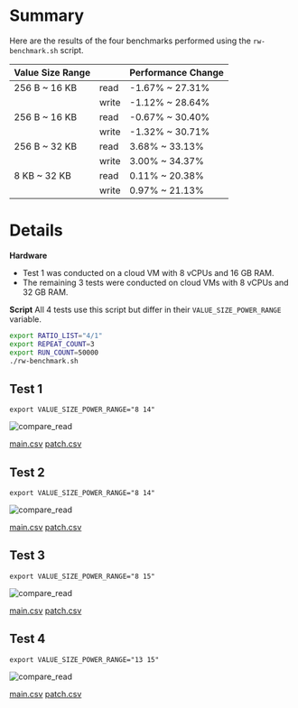 # Summary
Here are the results of the four benchmarks performed using the `rw-benchmark.sh` script.

| Value Size Range |       | Performance Change |
|------------------|-------|--------------------|
| 256 B ~  16 KB   | read  | -1.67% ~ 27.31%    |
|                  | write | -1.12% ~ 28.64%    |
| 256 B ~  16 KB   | read  | -0.67% ~ 30.40%    |
|                  | write | -1.32% ~ 30.71%    |
| 256 B ~ 32 KB    | read  | 3.68%  ~ 33.13%    |
|                  | write | 3.00%  ~ 34.37%    |
| 8 KB ~  32 KB    | read  | 0.11%  ~ 20.38%    |
|                  | write | 0.97%  ~ 21.13%    |

# Details

**Hardware**
* Test 1 was conducted on a cloud VM with 8 vCPUs and 16 GB RAM. 
* The remaining 3 tests were conducted on cloud VMs with 8 vCPUs and 32 GB RAM.

**Script**
All 4 tests use this script but differ in their `VALUE_SIZE_POWER_RANGE` variable.
```bash
export RATIO_LIST="4/1"
export REPEAT_COUNT=3
export RUN_COUNT=50000
./rw-benchmark.sh
```

## Test 1
`export VALUE_SIZE_POWER_RANGE="8 14"` 

![compare_read](https://github.com/etcd-io/etcd/assets/27894831/e746825c-10b8-44b8-bd44-49879b98ab03)

[main.csv](https://github.com/user-attachments/files/16143207/main.csv)  [patch.csv](https://github.com/user-attachments/files/16143209/patch.csv)

## Test 2
`export VALUE_SIZE_POWER_RANGE="8 14"`

![compare_read](https://github.com/etcd-io/etcd/assets/27894831/ec783f37-2883-4e5e-b7c3-aeae73c7ae42)

[main.csv](https://github.com/user-attachments/files/16143236/main.csv)  [patch.csv](https://github.com/user-attachments/files/16143237/patch.csv)

## Test 3
`export VALUE_SIZE_POWER_RANGE="8 15"`

![compare_read](https://github.com/etcd-io/etcd/assets/27894831/ec2c35b5-d07c-4edb-ba95-e0f6dd262791)

[main.csv](https://github.com/user-attachments/files/16143240/main.csv)  [patch.csv](https://github.com/user-attachments/files/16143241/patch.csv)


## Test 4
`export VALUE_SIZE_POWER_RANGE="13 15"`

![compare_read](https://github.com/etcd-io/etcd/assets/27894831/9214ac6c-060f-4756-af37-bd7484599cca)

[main.csv](https://github.com/user-attachments/files/16143247/main.csv)  [patch.csv](https://github.com/user-attachments/files/16143248/patch.csv)
